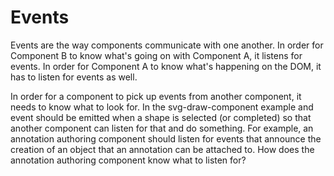 # Events

Events are the way components communicate with one another.  In order for Component B to know what's going on with Component A, it listens for events.  In order for Component A to know what's happening on the DOM, it has to listen for events as well.



In order for a component to pick up events from another component, it needs to know what to look for.  In the svg-draw-component example and event should be emitted when a shape is selected \(or completed\) so that another component can listen for that and do something.  For example, an annotation authoring component should listen for events that announce the creation of an object that an annotation can be attached to.  How does the annotation authoring component know what to listen for?

